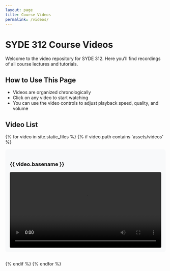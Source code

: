 ```yaml
---
layout: page
title: Course Videos
permalink: /videos/
---
```


# SYDE 312 Course Videos

Welcome to the video repository for SYDE 312. Here you'll find recordings of all course lectures and tutorials.

## How to Use This Page

- Videos are organized chronologically
- Click on any video to start watching
- You can use the video controls to adjust playback speed, quality, and volume

## Video List

{% for video in site.static_files %}
  {% if video.path contains 'assets/videos' %}
    <div class="video-entry">
      <h3>{{ video.basename }}</h3>
      <video width="100%" controls>
        <source src="{{ site.baseurl }}{{ video.path }}" type="video/mp4">
        Your browser does not support the video tag.
      </video>
    </div>
  {% endif %}
{% endfor %}

<style>
.video-entry {
  margin-bottom: 2em;
  padding: 1em;
  border-radius: 8px;
  background-color: #f8f9fa;
}

.video-entry h3 {
  margin-bottom: 0.5em;
}

video {
  max-width: 100%;
  margin-top: 0.5em;
  border-radius: 4px;
}
</style> 